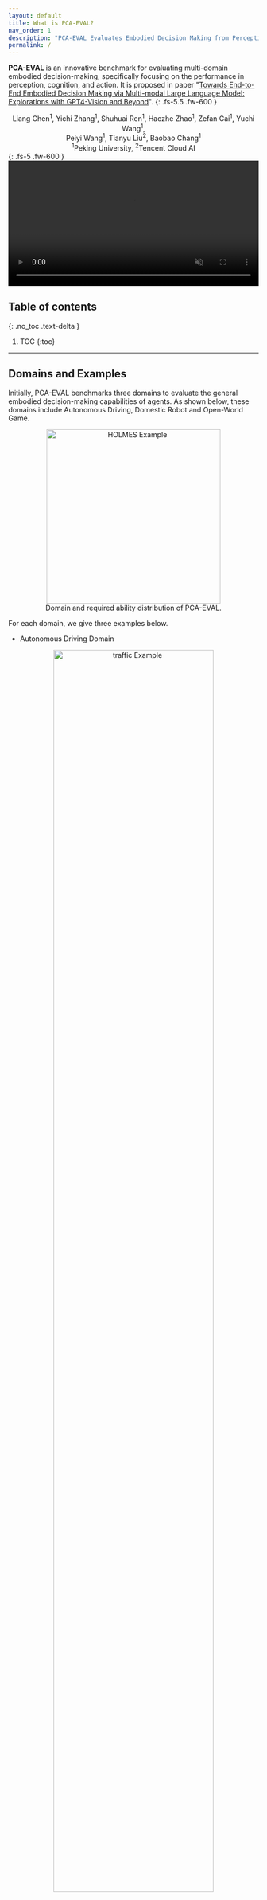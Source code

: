 ```yaml
---
layout: default
title: What is PCA-EVAL?
nav_order: 1
description: "PCA-EVAL Evaluates Embodied Decision Making from Perception, Cognition and Action"
permalink: /
---
```




**PCA-EVAL** is an innovative benchmark for evaluating multi-domain embodied decision-making, specifically focusing on the performance in perception, cognition, and action. It is proposed in paper "[Towards End-to-End Embodied Decision Making via Multi-modal Large Language Model: Explorations with GPT4-Vision and Beyond](https://arxiv.org/abs/2310.02071)".
{: .fs-5.5 .fw-600 }

<center>Liang Chen<sup>1</sup>, Yichi Zhang<sup>1</sup>, Shuhuai Ren<sup>1</sup>, Haozhe Zhao<sup>1</sup>, Zefan Cai<sup>1</sup>, Yuchi Wang<sup>1</sup>, <br>Peiyi Wang<sup>1</sup>, Tianyu Liu<sup>2</sup>, Baobao Chang<sup>1</sup> <br> <sup>1</sup>Peking University, <sup>2</sup>Tencent Cloud AI</center>
{: .fs-5 .fw-600 }

<br>

<video id="v0" width="100%" playsinline muted loop autoplay onclick="setAttribute('controls', 'true');">
<source src="/assets/video/Embodied Decision Making.mp4" type="video/mp4">
 </video>	





## Table of contents
{: .no_toc .text-delta }

1. TOC
{:toc}

---







## Domains and Examples

Initially, PCA-EVAL benchmarks three domains to evaluate the general embodied decision-making capabilities of agents. As shown below, these domains include Autonomous Driving, Domestic Robot and Open-World Game.

<center><img src="/assets/images/sun.jpg" alt="HOLMES Example" style="width: 350px;"><br>Domain and required ability distribution of PCA-EVAL.</center>

For each domain, we give three examples below.

- Autonomous Driving Domain
<center><img src="/assets/images/traffic_example.png" alt="traffic Example" style="width: 80%;"></center>

- Domestic Robot Domain
<center><img src="/assets/images/alfred_example.png" alt="alfred Example" style="width: 80%;"></center>

- Open-World Game Domain
<center><img src="/assets/images/mc_example.png" alt="mc Example" style="width: 80%;"></center>







## Metrics

- Perception-Score: Evaluate whether the agent captures the key concepts related to the question in the observation.
- Cognition-Score: Evaluate whether the agent makes correct deduction with perception and world knowledge to the final action.
- Action-Score: Evaluate whether the agent chooses the correct action.

Each score is either 0 or 1 for an agent's response to a question. The scores of all instances are averaged to get the final performance.


## Methods

We evaluate two methods with different models on our PCA-EVAL benchmark. We provide evaluation guidelines in [Run Evaluation]({{site.baseurl}}/docs/pca-eval/Evalutation/).


### End2End


End2End embodied decision making is straightforward since we can directly feed the visual observation and the textual question to the multi-modal agent. As illustrated in the figure below, the agent is prompted to output the image description and reasoning process before giving the final action. 

<center><img src="/assets/images/end2end_example.png" alt="End2End Example" style="width: 250px;"><br>Example of End2End Decision Making</center>


### HOLMES 

Within HOLMES, we prompt large language models like ChatGPT-3.5, GPT4 to call different visual models or APIs to gather information about the environment. In our evaluation toolkit, the results of all API calling are cached so the users do not need to implement the API themselves.

<center><img src="/assets/images/holems_example.png" alt="HOLMES Example" style="width: 250px;"><br>Example of HOLMES</center>


## Results

<center><img src="/assets/images/results.png" alt="results" style="width: 100%;"></center>



<!-- ## Acknowledgements -->

---

## Citation
```bib
@article{chen2023endtoend,
      title={Towards End-to-End Embodied Decision Making via Multi-modal Large Language Model: Explorations with GPT4-Vision and Beyond}, 
      author={Liang Chen and Yichi Zhang and Shuhuai Ren and Haozhe Zhao and Zefan Cai and Yuchi Wang and Tianyu Liu and Baobao Chang},
      year={2023},
      journal={ArXiv},
}
```

